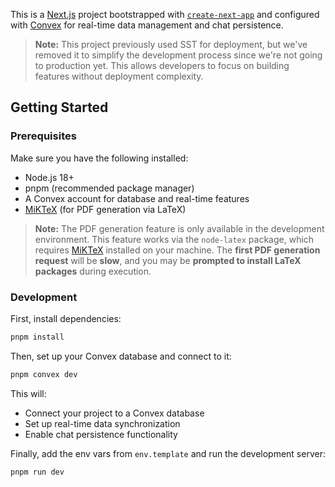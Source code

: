 This is a [Next.js](https://nextjs.org) project bootstrapped with [`create-next-app`](https://nextjs.org/docs/app/api-reference/cli/create-next-app) and configured with [Convex](https://convex.dev) for real-time data management and chat persistence.

> **Note:** This project previously used SST for deployment, but we've removed it to simplify the development process since we're not going to production yet. This allows developers to focus on building features without deployment complexity.

## Getting Started

### Prerequisites

Make sure you have the following installed:

- Node.js 18+
- pnpm (recommended package manager)
- A Convex account for database and real-time features
- [MiKTeX](https://miktex.org/download) (for PDF generation via LaTeX)

> **Note:** The PDF generation feature is only available in the development environment. This feature works via the `node-latex` package, which requires [MiKTeX](https://miktex.org/) installed on your machine. The **first PDF generation request** will be **slow**, and you may be **prompted to install LaTeX packages** during execution.

### Development

First, install dependencies:

```bash
pnpm install
```

Then, set up your Convex database and connect to it:

```bash
pnpm convex dev
```

This will:

- Connect your project to a Convex database
- Set up real-time data synchronization
- Enable chat persistence functionality

Finally, add the env vars from `env.template` and run the development server:

```bash
pnpm run dev
```
